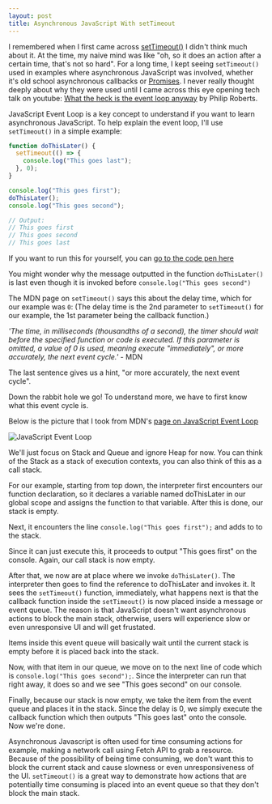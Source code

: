 ```yaml
---
layout: post
title: Asynchronous JavaScript With setTimeout
---
```


I remembered when I first came across [setTimeout()](https://developer.mozilla.org/en-US/docs/Web/API/WindowOrWorkerGlobalScope/setTimeout) I didn't think much about it. At the time, my naive mind was like "oh, so it does an action after a certain time, that's not so hard". For a long time, I kept seeing `setTimeout()` used in examples where asynchronous JavaScript was involved, whether it's old school asynchronous callbacks or [Promises](https://developer.mozilla.org/en-US/docs/Web/JavaScript/Reference/Global_Objects/Promise). I never really thought deeply about why they were used until I came across this eye opening tech talk on youtube: [What the heck is the event loop anyway](https://www.youtube.com/watch?v=8aGhZQkoFbQ&feature=youtu.be&ab_channel=JSConf) by Philip Roberts.

JavaScript Event Loop is a key concept to understand if you want to learn asynchronous JavaScript. To help explain the event loop, I'll use `setTimeout()` in a simple example:

```javascript
function doThisLater() {
  setTimeout(() => {
    console.log("This goes last");
  }, 0);
}

console.log("This goes first");
doThisLater();
console.log("This goes second");

// Output:
// This goes first
// This goes second
// This goes last
```

If you want to run this for yourself, you can [go to the code pen here](https://codepen.io/sunmark14/pen/NWRMXWj)

You might wonder why the message outputted in the function `doThisLater()` is last even though it is invoked before `console.log("This goes second")`

The MDN page on `setTimeout()` says this about the delay time, which for our example was `0`: (The delay time is the 2nd parameter to `setTimeout()` for our example, the 1st parameter being the callback function.)

_'The time, in milliseconds (thousandths of a second), the timer should wait before the specified function or code is executed. If this parameter is omitted, a value of 0 is used, meaning execute "immediately", or more accurately, the next event cycle.'_ - MDN

The last sentence gives us a hint, "or more accurately, the next event cycle".

Down the rabbit hole we go! To understand more, we have to first know what this event cycle is.

Below is the picture that I took from MDN's [page on JavaScript Event Loop](https://developer.mozilla.org/en-US/docs/Web/JavaScript/EventLoop#Event_loop)

![JavaScript Event Loop](https://media.prod.mdn.mozit.cloud/attachments/2020/02/23/17124/7cbd04169bbb5be13ede088ff0833882/The_Javascript_Runtime_Environment_Example.svg)

We'll just focus on Stack and Queue and ignore Heap for now. You can think of the Stack as a stack of execution contexts, you can also think of this as a call stack.

For our example, starting from top down, the interpreter first encounters our function declaration, so it declares a variable named doThisLater in our global scope and assigns the function to that variable. After this is done, our stack is empty.

Next, it encounters the line `console.log("This goes first");` and adds to to the stack.

Since it can just execute this, it proceeds to output "This goes first" on the console. Again, our call stack is now empty.

After that, we now are at place where we invoke `doThisLater()`. The interpreter then goes to find the reference to doThisLater and invokes it. It sees the `setTimeout()` function, immediately, what happens next is that the callback function inside the `setTimeout()` is now placed inside a message or event queue. The reason is that JavaScript doesn't want asynchronous actions to block the main stack, otherwise, users will experience slow or even unresponsive UI and will get frustated.

Items inside this event queue will basically wait until the current stack is empty before it is placed back into the stack.

Now, with that item in our queue, we move on to the next line of code which is `console.log("This goes second");`. Since the interpreter can run that right away, it does so and we see "This goes second" on our console.

Finally, because our stack is now empty, we take the item from the event queue and places it in the stack. Since the delay is 0, we simply execute the callback function which then outputs "This goes last" onto the console. Now we're done.

Asynchronous Javascript is often used for time consuming actions for example, making a network call using Fetch API to grab a resource. Because of the possibility of being time consuming, we don't want this to block the current stack and cause slowness or even unresponsiveness of the UI. `setTimeout()` is a great way to demonstrate how actions that are potentially time consuming is placed into an event queue so that they don't block the main stack.
